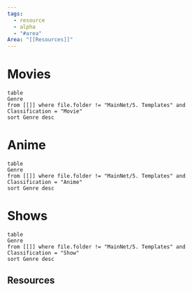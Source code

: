 ```yaml
---
tags:
  - resource
  - alpha
  - "#area"
Area: "[[Resources]]"
---
```


# Movies
```dataview
table
Genre
from [[]] where file.folder != "MainNet/5. Templates" and Classification = "Movie"
sort Genre desc
```

# Anime
```dataview
table
Genre
from [[]] where file.folder != "MainNet/5. Templates" and Classification = "Anime"
sort Genre desc
```

# Shows
```dataview
table
Genre
from [[]] where file.folder != "MainNet/5. Templates" and Classification = "Show"
sort Genre desc
```

## Resources
